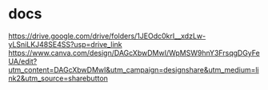 # docs
https://drive.google.com/drive/folders/1JEOdc0krI__xdzLw-yLSniLKJ48SE4SS?usp=drive_link
https://www.canva.com/design/DAGcXbwDMwI/WpMSW9hnY3FrsqgDGyFeUA/edit?utm_content=DAGcXbwDMwI&utm_campaign=designshare&utm_medium=link2&utm_source=sharebutton